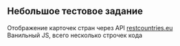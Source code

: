 ## Небольшое тестовое задание

Отображение карточек стран через API [restcountries.eu](https://restcountries.eu)<br>
Ванильный JS, всего несколько строчек кода
